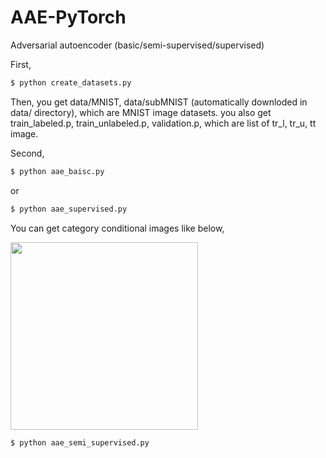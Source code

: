 # AAE-PyTorch
Adversarial autoencoder (basic/semi-supervised/supervised)

First, 

```bash
$ python create_datasets.py
```

Then, you get data/MNIST, data/subMNIST (automatically downloded in data/ directory), which are MNIST image datasets.
you also get train_labeled.p, train_unlabeled.p, validation.p, which are list of tr_l, tr_u, tt image.

Second,

```bash
$ python aae_baisc.py
```
or


```bash
$ python aae_supervised.py
```
You can get category conditional images like below,


<img src="https://user-images.githubusercontent.com/51259168/143198299-f0c87643-998e-4949-95f9-3c38be746091.png" width="300" height="300"/>


```bash
$ python aae_semi_supervised.py
```

